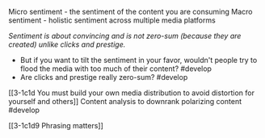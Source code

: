Micro sentiment - the sentiment of the content you are consuming
Macro sentiment - holistic sentiment across multiple media platforms

*Sentiment is about convincing and is not zero-sum (because they are created) unlike clicks and prestige.*
- But if you want to tilt the sentiment in your favor, wouldn't people try to flood the media with too much of their content? #develop 
- Are clicks and prestige really zero-sum? #develop 

[[3-1c1d You must build your own media distribution to avoid distortion for yourself and others]]
	Content analysis to downrank polarizing content #develop 

[[3-1c1d9 Phrasing matters]]